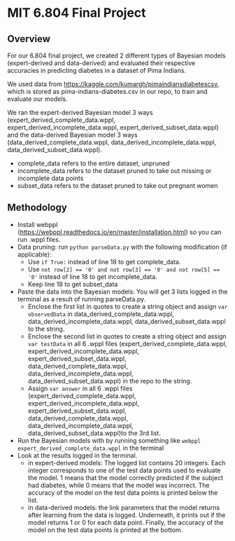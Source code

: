 # MIT 6.804 Final Project 


## Overview

For our 6.804 final project, we created 2 different types of Bayesian models (expert-derived and data-derived) and evaluated their respective accuracies in predicting diabetes in a dataset of Pima Indians.

We used data from https://kaggle.com/kumargh/pimaindiansdiabetescsv, which is stored as pima-indians-diabetes.csv in our repo, to train and evaluate our models.

We ran the expert-derived Bayesian model 3 ways (expert_derived_complete_data.wppl, expert_derived_incomplete_data.wppl, expert_derived_subset_data.wppl) and the data-derived Bayesian model 3 ways (data_derived_complete_data.wppl, data_derived_incomplete_data.wppl, data_derived_subset_data.wppl).
* complete_data refers to the entire dataset, unpruned
* incomplete_data refers to the dataset pruned to take out missing or incomplete data points
* subset_data refers to the dataset pruned to take out pregnant women

## Methodology

* Install webppl (https://webppl.readthedocs.io/en/master/installation.html) so you can run .wppl files.
* Data pruning: run `python parseData.py` with the following modification (if applicable): 
  * Use `if True:` instead of line 18 to get complete_data. 
  * Use ` not row[2] == '0' and not row[3] == '0' and not row[5] == '0' ` instead of line 18 to get incomplete_data. 
  * Keep line 18 to get subset_data
* Paste the data into the Bayesian models: You will get 3 lists logged in the terminal as a result of running parseData.py.
  * Enclose the first list in quotes to create a string object and assign `var observedData` in data_derived_complete_data.wppl, data_derived_incomplete_data.wppl, data_derived_subset_data.wppl to the string.
  * Enclose the second list in quotes to create a string object and assign `var testData` in all 6 .wppl files (expert_derived_complete_data.wppl, expert_derived_incomplete_data.wppl, expert_derived_subset_data.wppl, data_derived_complete_data.wppl, data_derived_incomplete_data.wppl, data_derived_subset_data.wppl)  in the repo to the string.
  * Assign `var answer` in all 6 .wppl files (expert_derived_complete_data.wppl, expert_derived_incomplete_data.wppl, expert_derived_subset_data.wppl, data_derived_complete_data.wppl, data_derived_incomplete_data.wppl, data_derived_subset_data.wppl)to the 3rd list.
* Run the Bayesian models with by running something like `webppl expert_derived_complete_data.wppl` in the terminal
* Look at the results logged in the terminal.
   * in expert-derived models: The logged list contains 20 integers. Each integer corresponds to one of the test data points used to evaluate the model. 1 means that the model correctly predicted if the subject had diabetes, while 0 means that the model was incorrect. The accuracy of the model on the test data points is printed below the list.
   * in data-derived models: the link parameters that the model returns after learning from the data is logged. Underneath, it prints out if the model returns 1 or 0 for each data point. Finally, the accuracy of the model on the test data points is printed at the bottom.

